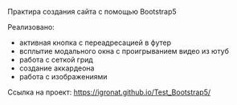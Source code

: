 Практира создания сайта с помощью Bootstrap5

Реализовано:
* активная кнопка с переадресацией в футер
* всплытие модального окна с проигрыванием видео из ютуб
* работа с сеткой грид
* создание аккардеона
* работа с изображениями

Ссылка на проект: https://igronat.github.io/Test_Bootstrap5/


